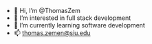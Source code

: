 - 👋 Hi, I’m @ThomasZem
- 👀 I’m interested in full stack development
- 🌱 I’m currently learning software development
- 📫 thomas.zemen@siu.edu

<!---
ThomasZem/ThomasZem is a ✨ special ✨ repository because its `README.md` (this file) appears on your GitHub profile.
You can click the Preview link to take a look at your changes.
--->
